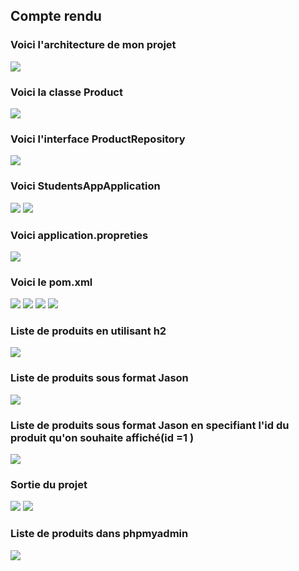 <h2>Compte rendu</h2>
<h3> Voici l'architecture de mon projet</h3>
<img src="captures/1.png">
<h3> Voici la classe Product </h3>
<img src="captures/2.png">
<h3> Voici l'interface ProductRepository </h3>
<img src="captures/3.png">
<h3> Voici StudentsAppApplication </h3>
<img src="captures/4.png">
<img src="captures/5.png">
<h3> Voici application.propreties </h3>
<img src="captures/6.png">
<h3> Voici le pom.xml </h3>
<img src="captures/7.png">
<img src="captures/8.png">
<img src="captures/9.png">
<img src="captures/10.png">
<h3> Liste de produits en utilisant  h2 </h3>
<img src="captures/11.png">
<h3> Liste de produits sous format Jason </h3>
<img src="captures/12.png">
<h3> Liste de produits sous format Jason en specifiant l'id du produit qu'on souhaite affiché(id =1  ) </h3>
<img src="captures/13.png">
<h3> Sortie du projet  </h3>
<img src="captures/14.png">
<img src="captures/15.png">
<h3> Liste de produits dans phpmyadmin</h3>
<img src="captures/16.png">
